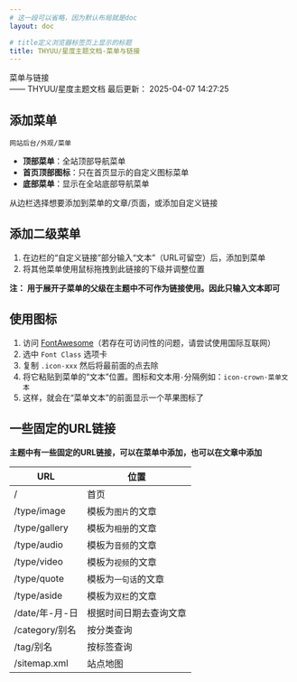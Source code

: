 ```yaml
---
# 这一段可以省略，因为默认布局就是doc
layout: doc

# title定义浏览器标签页上显示的标题
title: THYUU/星度主题文档-菜单与链接
---
```

<div class="title-wrapper">
   <div class="page-title">菜单与链接</div>
   <div class="post-title">—— THYUU/星度主题文档
      <span class="lastModifyTime">
          <i class="fa-regular fa-clock"></i> 最后更新： 2025-04-07 14:27:25
      </span>
   </div>
</div>

## 添加菜单

`网站后台/外观/菜单`
 - **顶部菜单**：全站顶部导航菜单
 - **首页顶部图标**：只在首页显示的自定义图标菜单
 - **底部菜单**：显示在全站底部导航菜单

从边栏选择想要添加到菜单的文章/页面，或添加自定义链接

## 添加二级菜单

1. 在边栏的“自定义链接”部分输入“文本”（URL可留空）后，添加到菜单
2. 将其他菜单使用鼠标拖拽到此链接的下级并调整位置

**注： 用于展开子菜单的父级在主题中不可作为链接使用。因此只输入文本即可**

## 使用图标


1. 访问 [FontAwesome](https://kunkunyu.com/themes/thyuu-xingdu/assets/icons/demo_index.html)（若存在可访问性的问题，请尝试使用国际互联网）
2. 选中 `Font Class` 选项卡
3. 复制 `.icon-xxx` 然后将最前面的点去除
5. 将它粘贴到菜单的“文本”位置。图标和文本用`·`分隔例如：`icon-crown·菜单文本`
6. 这样，就会在“菜单文本”的前面显示一个苹果图标了

## 一些固定的URL链接

**主题中有一些固定的URL链接，可以在菜单中添加，也可以在文章中添加**

|  URL   | 位置  |
|  ----  | ----  |
| /  | 首页 |
| /type/image  | 模板为`图片`的文章 |
| /type/gallery  | 模板为`相册`的文章 |
| /type/audio  | 模板为`音频`的文章 |
| /type/video  | 模板为`视频`的文章 |
| /type/quote  | 模板为`一句话`的文章 |
| /type/aside  | 模板为`双栏`的文章 |
| /date/年-月-日  | 根据时间日期去查询文章 |
| /category/别名  | 按分类查询 |
| /tag/别名  | 按标签查询 |
| /sitemap.xml  | 站点地图 |

